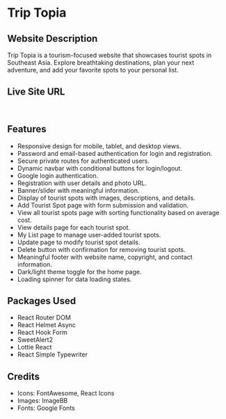# Trip Topia

## Website Description
Trip Topia is a tourism-focused website that showcases tourist spots in Southeast Asia. Explore breathtaking destinations, plan your next adventure, and add your favorite spots to your personal list.

## Live Site URL
```  ```

## Features
- Responsive design for mobile, tablet, and desktop views.
- Password and email-based authentication for login and registration.
- Secure private routes for authenticated users.
- Dynamic navbar with conditional buttons for login/logout.
- Google login authentication.
- Registration with user details and photo URL.
- Banner/slider with meaningful information.
- Display of tourist spots with images, descriptions, and details.
- Add Tourist Spot page with form submission and validation.
- View all tourist spots page with sorting functionality based on average cost.
- View details page for each tourist spot.
- My List page to manage user-added tourist spots.
- Update page to modify tourist spot details.
- Delete button with confirmation for removing tourist spots.
- Meaningful footer with website name, copyright, and contact information.
- Dark/light theme toggle for the home page.
- Loading spinner for data loading states.

## Packages Used
- React Router DOM
- React Helmet Async
- React Hook Form
- SweetAlert2
- Lottie React
- React Simple Typewriter

## Credits
- Icons: FontAwesome, React Icons
- Images: ImageBB
- Fonts: Google Fonts

